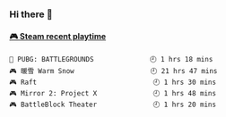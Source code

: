 ### Hi there 👋

<!-- steam-box start -->
#### <a href="https://gist.github.com/14533c16fc1440db3e01f655bd6a8970" target="_blank">🎮 Steam recent playtime</a>
```text
🍳 PUBG: BATTLEGROUNDS              🕘 1 hrs 18 mins
🎮 暖雪 Warm Snow                   🕘 21 hrs 47 mins
🎮 Raft                             🕘 1 hrs 30 mins
🎮 Mirror 2: Project X              🕘 1 hrs 48 mins
🎮 BattleBlock Theater              🕘 1 hrs 20 mins
```
<!-- Powered by https://github.com/YouEclipse/steam-box . -->
<!-- steam-box end -->

<!--
**jadehare/jadehare** is a ✨ _special_ ✨ repository because its `README.md` (this file) appears on your GitHub profile.

Here are some ideas to get you started:

- 🔭 I’m currently working on ...
- 🌱 I’m currently learning ...
- 👯 I’m looking to collaborate on ...
- 🤔 I’m looking for help with ...
- 💬 Ask me about ...
- 📫 How to reach me: ...
- 😄 Pronouns: ...
- ⚡ Fun fact: ...
-->
